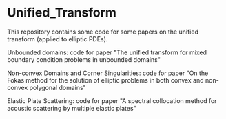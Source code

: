 # Unified_Transform
This repository contains some code for some papers on the unified transform (applied to elliptic PDEs).

Unbounded domains: code for paper "The unified transform for mixed boundary condition problems in unbounded domains"

Non-convex Domains and Corner Singularities: code for paper "On the Fokas method for the solution of elliptic problems in both convex and non-convex polygonal domains"

Elastic Plate Scattering: code for paper "A spectral collocation method for acoustic scattering by multiple elastic plates"

